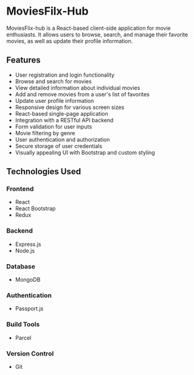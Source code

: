 # MoviesFilx-Hub

MoviesFlix-hub is a React-based client-side application for movie enthusiasts. It allows users to browse, search, and manage their favorite movies, as well as update their profile information.

## Features

- User registration and login functionality
- Browse and search for movies
- View detailed information about individual movies
- Add and remove movies from a user's list of favorites
- Update user profile information
- Responsive design for various screen sizes
- React-based single-page application
- Integration with a RESTful API backend
- Form validation for user inputs
- Movie filtering by genre
- User authentication and authorization
- Secure storage of user credentials
- Visually appealing UI with Bootstrap and custom styling

## Technologies Used

### Frontend
- React
- React Bootstrap
- Redux

### Backend
- Express.js
- Node.js

### Database
- MongoDB

### Authentication
- Passport.js

### Build Tools
- Parcel

### Version Control
- Git


